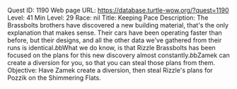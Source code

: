 Quest ID: 1190
Web page URL: https://database.turtle-wow.org/?quest=1190
Level: 41
Min Level: 29
Race: nil
Title: Keeping Pace
Description: The Brassbolts brothers have discovered a new building material, that's the only explanation that makes sense. Their cars have been operating faster than before, but their designs, and all the other data we've gathered from their runs is identical.$b$bWhat we do know, is that Rizzle Brassbolts has been focused on the plans for this new discovery almost constantly.$b$bZamek can create a diversion for you, so that you can steal those plans from them.
Objective: Have Zamek create a diversion, then steal Rizzle's plans for Pozzik on the Shimmering Flats.
